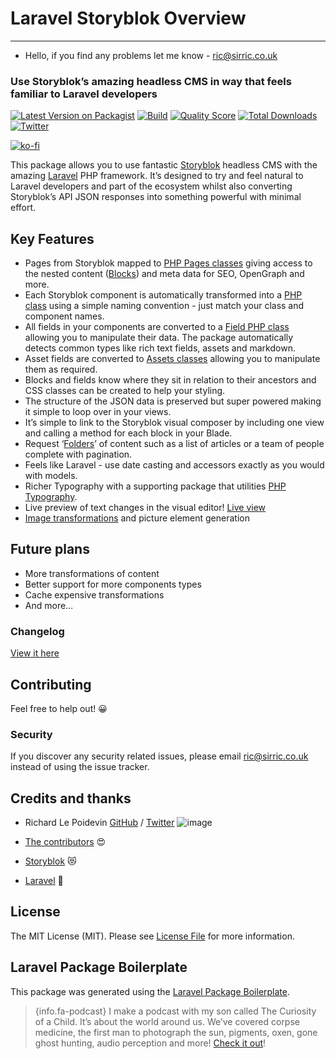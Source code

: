 # Laravel Storyblok Overview

---

- Hello, if you find any problems let me know - <a href="mailto:ric@sirric.co.uk?subject=Laravel Storyblok">ric@sirric.co.uk</a>

### Use Storyblok’s amazing headless CMS in way that feels familiar to Laravel developers

[![Latest Version on Packagist](https://img.shields.io/packagist/v/riclep/laravel-storyblok.svg?style=flat-square)](https://packagist.org/packages/riclep/laravel-storyblok)
[![Build](https://img.shields.io/scrutinizer/build/g/riclep/laravel-storyblok?style=flat-square)](https://scrutinizer-ci.com/g/riclep/laravel-storyblok)
[![Quality Score](https://img.shields.io/scrutinizer/g/riclep/laravel-storyblok.svg?style=flat-square)](https://scrutinizer-ci.com/g/riclep/laravel-storyblok)
[![Total Downloads](https://img.shields.io/packagist/dt/riclep/laravel-storyblok.svg?style=flat-square)](https://packagist.org/packages/riclep/laravel-storyblok)
[![Twitter](https://img.shields.io/twitter/follow/riclep.svg?style=social&label=Follow)](https://twitter.com/intent/follow?screen_name=riclep)


[![ko-fi](https://ko-fi.com/img/githubbutton_sm.svg)](https://ko-fi.com/M4M2C42W6)

This package allows you to use fantastic [Storyblok](https://www.storyblok.com/) headless CMS with the amazing [Laravel](https://laravel.com/) PHP framework. It’s designed to try and feel natural to Laravel developers and part of the ecosystem whilst also converting Storyblok’s API JSON responses into something powerful with minimal effort.

## Key Features

- Pages from Storyblok mapped to [PHP Pages classes](/{{route}}/{{version}}/pages) giving access to the nested content ([Blocks](/{{route}}/{{version}}/blocks)) and meta data for SEO, OpenGraph and more.
- Each Storyblok component is automatically transformed into a [PHP class](/{{route}}/{{version}}/blocks) using a simple naming convention - just match your class and component names.
- All fields in your components are converted to a [Field PHP class](/{{route}}/{{version}}/fields) allowing you to manipulate their data. The package automatically detects common types like rich text fields, assets and markdown.
- Asset fields are converted to [Assets classes](/{{route}}/{{version}}/assets) allowing you to manipulate them as required.
- Blocks and fields know where they sit in relation to their ancestors and CSS classes can be created to help your styling.
- The structure of the JSON data is preserved but super powered making it simple to loop over in your views.
- It’s simple to link to the Storyblok visual composer by including one view and calling a method for each block in your Blade.
- Request ‘[Folders](/{{route}}/{{version}}/folders)’ of content such as a list of articles or a team of people complete with pagination.
- Feels like Laravel - use date casting and accessors exactly as you would with models.
- Richer Typography with a supporting package that utilities [PHP Typography](https://github.com/mundschenk-at/php-typography).
- Live preview of text changes in the visual editor! [Live view](/{{route}}/{{version}}/linking-the-visual-editor#live-preview)
- [Image transformations](/{{route}}/{{version}}/images) and picture element generation


## Future plans

- More transformations of content
- Better support for more components types
- Cache expensive transformations
- And more…

### Changelog

[View it here](https://github.com/RicLeP/laravel-storyblok/blob/master/CHANGELOG.md)

## Contributing

Feel free to help out! 😀

### Security

If you discover any security related issues, please email <a href="mailto:ric@sirric.co.uk?subject=Laravel Storyblok">ric@sirric.co.uk</a> instead of using the issue tracker.

## Credits and thanks

- Richard Le Poidevin [GitHub](https://github.com/riclep) / [Twitter](https://twitter.com/riclep) ![image](/img/storyblok-ambassador-asset-vert-color.svg)


- [The contributors](https://github.com/RicLeP/laravel-storyblok/graphs/contributors) 😍
- [Storyblok](https://www.storyblok.com/) 😻
- [Laravel](https://laravel.com/) 🥰

## License

The MIT License (MIT). Please see [License File](LICENSE.md) for more information.

## Laravel Package Boilerplate

This package was generated using the [Laravel Package Boilerplate](https://laravelpackageboilerplate.com).

> {info.fa-podcast} I make a podcast with my son called The Curiosity of a Child. It’s about the world around us. We’ve covered corpse medicine, the first man to photograph the sun, pigments, oxen, gone ghost hunting, audio perception and more! [Check it out](https://www.curiosityofachild.com/)!
